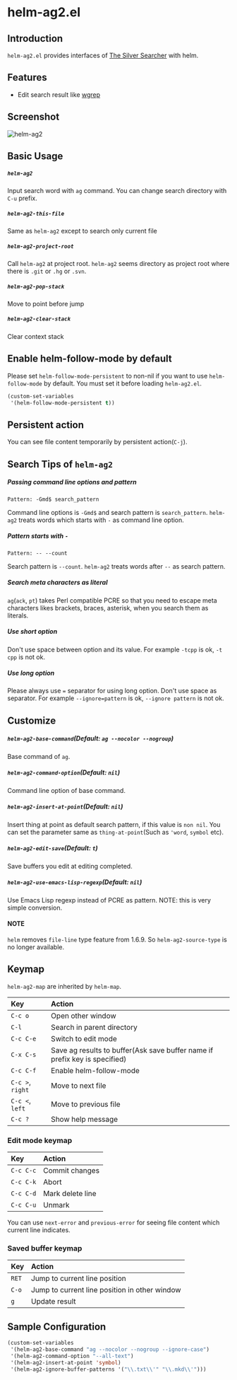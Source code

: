 # helm-ag2.el

## Introduction

`helm-ag2.el` provides interfaces of [The Silver Searcher](https://github.com/ggreer/the_silver_searcher) with helm.


## Features

- Edit search result like [wgrep](https://github.com/mhayashi1120/Emacs-wgrep)


## Screenshot

![helm-ag2](image/helm-ag.png)


## Basic Usage

##### `helm-ag2`

Input search word with `ag` command. You can change search directory
with `C-u` prefix.

##### `helm-ag2-this-file`

Same as `helm-ag2` except to search only current file

##### `helm-ag2-project-root`

Call `helm-ag2` at project root. `helm-ag2` seems directory as project root where
there is `.git` or `.hg` or `.svn`.


##### `helm-ag2-pop-stack`

Move to point before jump

##### `helm-ag2-clear-stack`

Clear context stack


## Enable helm-follow-mode by default

Please set `helm-follow-mode-persistent` to non-nil if you want to use `helm-follow-mode` by default. You must set it before loading `helm-ag2.el`.

``` lisp
(custom-set-variables
 '(helm-follow-mode-persistent t))
```


## Persistent action

You can see file content temporarily by persistent action(`C-j`).


## Search Tips of `helm-ag2`

##### Passing command line options and pattern

```
Pattern: -Gmd$ search_pattern
```

Command line options is `-Gmd$` and search pattern is `search_pattern`.
`helm-ag2` treats words which starts with `-` as command line option.

##### Pattern starts with `-`

```
Pattern: -- --count
```

Search pattern is `--count`.
`helm-ag2` treats words after `--` as search pattern.

##### Search meta characters as literal

`ag`(`ack`, `pt`) takes Perl compatible PCRE so that you need to escape meta characters
likes brackets, braces, asterisk, when you search them as literals.

##### Use short option

Don't use space between option and its value. For example `-tcpp` is ok, `-t cpp` is not ok.

##### Use long option

Please always use `=` separator for using long option. Don't use space as separator. For example `--ignore=pattern` is ok, `--ignore pattern` is not ok.

## Customize

##### `helm-ag2-base-command`(Default: `ag --nocolor --nogroup`)

Base command of `ag`.

##### `helm-ag2-command-option`(Default: `nil`)

Command line option of base command.

##### `helm-ag2-insert-at-point`(Default: `nil`)

Insert thing at point as default search pattern, if this value is `non nil`.
You can set the parameter same as `thing-at-point`(Such as `'word`, `symbol` etc).


##### `helm-ag2-edit-save`(Default: `t`)

Save buffers you edit at editing completed.

##### `helm-ag2-use-emacs-lisp-regexp`(Default: `nil`)

Use Emacs Lisp regexp instead of PCRE as pattern.
NOTE: this is very simple conversion.


#### NOTE

`helm` removes `file-line` type feature from 1.6.9. So `helm-ag2-source-type` is no longer available.


## Keymap

`helm-ag2-map` are inherited by `helm-map`.

| Key              | Action                                                                     |
|:-----------------|:---------------------------------------------------------------------------|
| `C-c o`          | Open other window                                                          |
| `C-l`            | Search in parent directory                                                 |
| `C-c C-e`        | Switch to edit mode                                                        |
| `C-x C-s`        | Save ag results to buffer(Ask save buffer name if prefix key is specified) |
| `C-c C-f`        | Enable helm-follow-mode                                                    |
| `C-c >`, `right` | Move to next file                                                          |
| `C-c <`, `left`  | Move to previous file                                                      |
| `C-c ?`          | Show help message                                                          |


### Edit mode keymap

| Key       | Action           |
|:----------|:-----------------|
| `C-c C-c` | Commit changes   |
| `C-c C-k` | Abort            |
| `C-c C-d` | Mark delete line |
| `C-c C-u` | Unmark           |

You can use `next-error` and `previous-error` for seeing file content which
current line indicates.

### Saved buffer keymap

| Key   | Action                                        |
|:------|:----------------------------------------------|
| `RET` | Jump to current line position                 |
| `C-o` | Jump to current line position in other window |
| `g`   | Update result                                 |


## Sample Configuration

```lisp
(custom-set-variables
 '(helm-ag2-base-command "ag --nocolor --nogroup --ignore-case")
 '(helm-ag2-command-option "--all-text")
 '(helm-ag2-insert-at-point 'symbol)
 '(helm-ag2-ignore-buffer-patterns '("\\.txt\\'" "\\.mkd\\'")))
```
